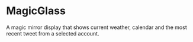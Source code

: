 # MagicGlass
A magic mirror display that shows current weather, calendar and the most recent tweet from a selected account.

